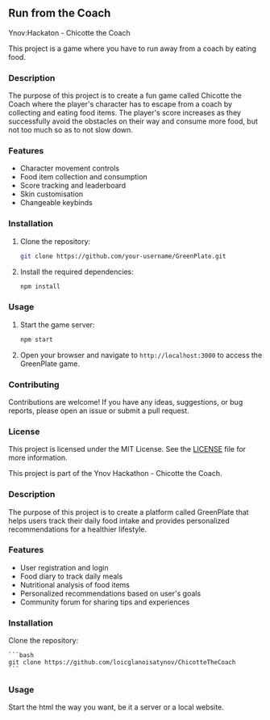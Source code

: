 ## Run from the Coach

Ynov:Hackaton - Chicotte the Coach

This project is a game where you have to run away from a coach by eating food.

### Description

The purpose of this project is to create a fun game called Chicotte the Coach where the player's character has to escape from a coach by collecting and eating food items. The player's score increases as they successfully avoid the obstacles on their way and consume more food, but not too much so as to not slow down.

### Features

- Character movement controls
- Food item collection and consumption
- Score tracking and leaderboard
- Skin customisation
- Changeable keybinds

### Installation

1. Clone the repository:

    ```bash
    git clone https://github.com/your-username/GreenPlate.git
    ```

2. Install the required dependencies:

    ```bash
    npm install
    ```

### Usage

1. Start the game server:

    ```bash
    npm start
    ```

2. Open your browser and navigate to `http://localhost:3000` to access the GreenPlate game.

### Contributing

Contributions are welcome! If you have any ideas, suggestions, or bug reports, please open an issue or submit a pull request.

### License

This project is licensed under the MIT License. See the [LICENSE](LICENSE) file for more information.

This project is part of the Ynov Hackathon - Chicotte the Coach.

### Description

The purpose of this project is to create a platform called GreenPlate that helps users track their daily food intake and provides personalized recommendations for a healthier lifestyle.

### Features

- User registration and login
- Food diary to track daily meals
- Nutritional analysis of food items
- Personalized recommendations based on user's goals
- Community forum for sharing tips and experiences

### Installation

Clone the repository:

    ```bash
    git clone https://github.com/loicglanoisatynov/ChicotteTheCoach
    ```

### Usage

Start the html the way you want, be it a server or a local website.

